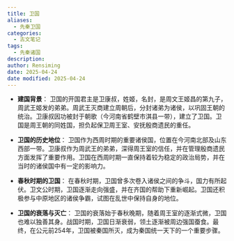 ```yaml
---
title: 卫国
aliases:
  - 先秦卫国
categories:
  - 古文笔记
tags:
  - 先秦诸国
description: 
author: Rensiming
date: 2025-04-24
date modified: 2025-04-24
---
```


- **建国背景**： 卫国的开国君主是卫康叔，姓姬，名封，是周文王姬昌的第九子，周武王姬发的弟弟。周武王灭商建立周朝后，分封诸弟为诸侯，以巩固王朝的统治。卫康叔因功被封于朝歌（今河南省鹤壁市淇县一带），建立了卫国。卫国是周王朝的同姓国，担负起保卫周王室、安抚殷商遗民的重任。
    
- **卫国的历史地位**： 卫国作为西周时期的重要诸侯国，位置在今河南北部及山东西部一带。卫康叔作为周武王的弟弟，深得周王室的信任，并在管理殷商遗民方面发挥了重要作用。卫国在西周时期一直保持着较为稳定的政治局势，并在当时的诸侯国中有一定的影响力。
    
- **春秋时期的卫国**： 在春秋时期，卫国曾多次卷入诸侯之间的争斗，国力有所起伏。卫文公时期，卫国逐渐走向强盛，并在齐国的帮助下重新崛起。卫国还积极参与中原地区的诸侯争霸，试图在乱世中保持自身的地位。
    
- **卫国的衰落与灭亡**： 卫国的衰落始于春秋晚期，随着周王室的逐渐式微，卫国也难以独善其身。战国时期，卫国日渐衰弱，领土逐渐被周边强国蚕食。最终，在公元前254年，卫国被秦国所灭，成为秦国统一天下的一个重要步骤。
